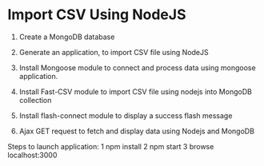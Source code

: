 # Import CSV Using NodeJS


1. Create a MongoDB database

2. Generate an application, to import CSV file  using NodeJS

3. Install Mongoose module to connect and process data using mongoose application.

4. Install Fast-CSV module to import CSV file using nodejs into MongoDB collection

5. Install flash-connect module to display a success flash message

6. Ajax GET request to fetch and display data using Nodejs and MongoDB


Steps to launch application:
1 npm install
2 npm start
3 browse localhost:3000
 

